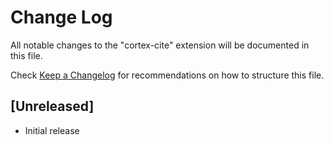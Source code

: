 # Change Log

All notable changes to the "cortex-cite" extension will be documented in this file.

Check [Keep a Changelog](http://keepachangelog.com/) for recommendations on how to structure this file.

## [Unreleased]

- Initial release